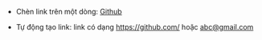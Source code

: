 * Chèn link trên một dòng: [Github](https://github.com/)
	
* Tự động tạo link: link có dạng <https://github.com/> hoặc <abc@gmail.com>
	
	
